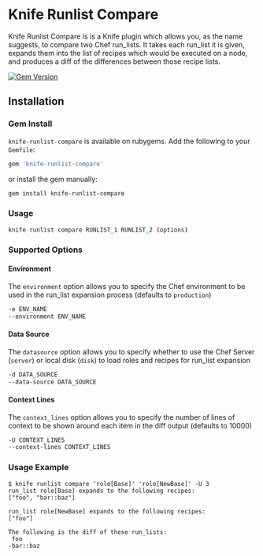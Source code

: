 Knife Runlist Compare
===========
Knife Runlist Compare is is a Knife plugin which allows you, as the name suggests, to compare two Chef run_lists. It takes each run_list it is given, expands them into the list of recipes which would be executed on a node, and produces a diff of the differences between those recipe lists.

[![Gem Version](https://badge.fury.io/rb/knife-runlist-compare.png)](http://badge.fury.io/rb/knife-runlist-compare)

Installation
------------

### Gem Install
`knife-runlist-compare` is available on rubygems. Add the following to your `Gemfile`:

```ruby
gem 'knife-runlist-compare'
```

or install the gem manually:

```bash
gem install knife-runlist-compare
```

### Usage
```bash
knife runlist compare RUNLIST_1 RUNLIST_2 (options)
```

### Supported Options

#### Environment
The `environment` option allows you to specify the Chef environment to be used in the run_list expansion process (defaults to `production`)

```bash
-e ENV_NAME
--environment ENV_NAME
```

#### Data Source
The `datasource` option allows you to specify whether to use the Chef Server (`server`) or local disk (`disk`) to load roles and recipes for run_list expansion

```bash
-d DATA_SOURCE
--data-source DATA_SOURCE
```

#### Context Lines
The `context_lines` option allows you to specify the number of lines of context to be shown around each item in the diff output (defaults to 10000)

```bash
-U CONTEXT_LINES
--context-lines CONTEXT_LINES
```

### Usage Example

```text
$ knife runlist compare 'role[Base]' 'role[NewBase]' -U 3
run_list role[Base] expands to the following recipes:
["foo", "bar::baz"]

run_list role[NewBase] expands to the following recipes:
["foo"]

The following is the diff of these run_lists:
 foo
-bar::baz
```